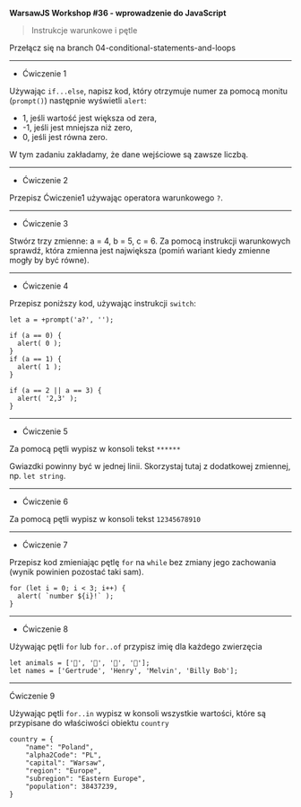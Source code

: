 **WarsawJS Workshop #36 - wprowadzenie do JavaScript**
> Instrukcje  warunkowe i pętle

Przełącz się na branch 04-conditional-statements-and-loops

---

- Ćwiczenie 1

Używając `if...else`, napisz kod, który otrzymuje numer za pomocą monitu (`prompt()`) następnie wyświetli `alert`:  
  - 1, jeśli wartość jest większa od zera,  
  - -1, jeśli jest mniejsza niż zero, 
  - 0, jeśli jest równa zero. 

W tym zadaniu zakładamy, że dane wejściowe są zawsze liczbą.

---

- Ćwiczenie 2

Przepisz Ćwiczenie1 używając operatora warunkowego `?`.

---

- Ćwiczenie 3

Stwórz trzy zmienne: a = 4, b = 5, c = 6. Za pomocą instrukcji warunkowych sprawdź, która zmienna jest największa (pomiń wariant kiedy zmienne mogły by być równe).

---

- Ćwiczenie 4

Przepisz poniższy kod, używając instrukcji `switch`:

```
let a = +prompt('a?', '');

if (a == 0) {
  alert( 0 );
}
if (a == 1) {
  alert( 1 );
}

if (a == 2 || a == 3) {
  alert( '2,3' );
}

```

---

- Ćwiczenie 5

Za pomocą pętli wypisz w konsoli tekst
`******`

Gwiazdki powinny być w jednej linii. Skorzystaj tutaj z dodatkowej zmiennej, np. `let string`.


---

- Ćwiczenie 6

Za pomocą pętli wypisz w konsoli tekst
`12345678910`


---


- Ćwiczenie 7 

Przepisz kod zmieniając pętlę `for` na `while` bez zmiany jego zachowania (wynik powinien pozostać taki sam).

```
for (let i = 0; i < 3; i++) {
  alert( `number ${i}!` );
}
```

---

- Ćwiczenie 8 

Używając pętli `for` lub `for..of` przypisz imię dla każdego zwierzęcia
```
let animals = ['🐔', '🐷', '🐑', '🐇'];
let names = ['Gertrude', 'Henry', 'Melvin', 'Billy Bob'];
```
---

Ćwiczenie 9

Używając pętli `for..in` wypisz w konsoli wszystkie wartości, które są przypisane do właściwości obiektu `country`
```
country = {
    "name": "Poland",
    "alpha2Code": "PL",
    "capital": "Warsaw",
    "region": "Europe",
    "subregion": "Eastern Europe",
    "population": 38437239,
}
```
